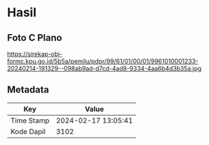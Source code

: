 # Hasil

## Foto C Plano

https://sirekap-obj-formc.kpu.go.id/5b5a/pemilu/pdpr/99/61/01/00/01/9961010001233-20240214-191329--098ab9ad-d7cd-4ad8-9334-4aa6b4d3b35a.jpg


## Metadata

| Key        | Value               |
| ---------- | ------------------- |
| Time Stamp | 2024-02-17 13:05:41 |
| Kode Dapil | 3102                |



